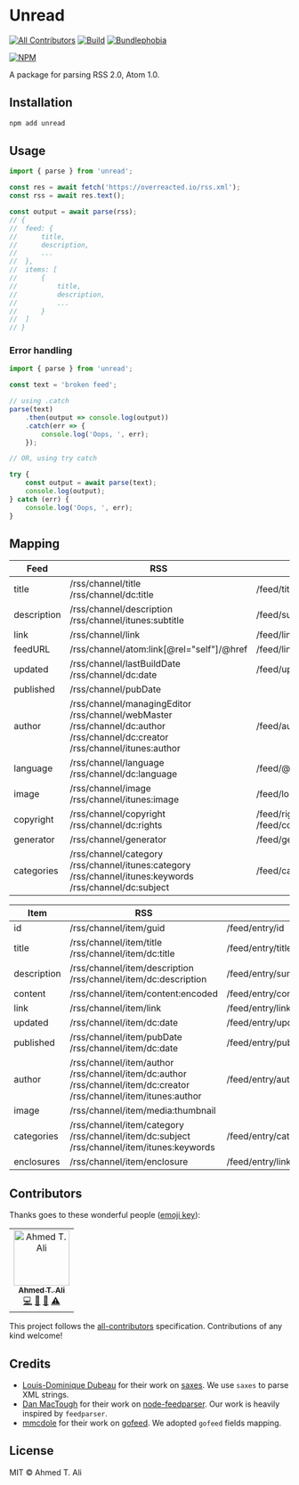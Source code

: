 # Unread

[![All Contributors](https://img.shields.io/badge/all_contributors-1-orange.svg?style=flat-square)](#contributors) [![Build](https://img.shields.io/travis/z0al/unread.svg)](https://travis-ci.org/z0al/unread) [![Bundlephobia](https://img.shields.io/bundlephobia/minzip/unread.svg)](https://bundlephobia.com/result?p=unread)

[![NPM](https://nodei.co/npm/unread.png?downloads=true&downloadRank=true&stars=true)](https://nodei.co/npm/unread/)

A package for parsing RSS 2.0, Atom 1.0.

## Installation

```sh
npm add unread
```

## Usage

```javascript
import { parse } from 'unread';

const res = await fetch('https://overreacted.io/rss.xml');
const rss = await res.text();

const output = await parse(rss);
// {
// 	feed: {
// 		title,
// 		description,
// 		...
// 	},
// 	items: [
// 		{
// 			title,
// 			description,
// 			...
// 		}
// 	]
// }
```

### Error handling

```javascript
import { parse } from 'unread';

const text = 'broken feed';

// using .catch
parse(text)
	.then(output => console.log(output))
	.catch(err => {
		console.log('Oops, ', err);
	});

// OR, using try catch

try {
	const output = await parse(text);
	console.log(output);
} catch (err) {
	console.log('Oops, ', err);
}
```

## Mapping

| Feed        | RSS                                                                                                                                      | Atom                               |
| ----------- | ---------------------------------------------------------------------------------------------------------------------------------------- | ---------------------------------- |
| title       | /rss/channel/title<br>/rss/channel/dc:title                                                                                              | /feed/title                        |
| description | /rss/channel/description<br>/rss/channel/itunes:subtitle                                                                                 | /feed/subtitle                     |
| link        | /rss/channel/link                                                                                                                        | /feed/link[@rel=”alternate”]/@href |
| feedURL     | /rss/channel/atom:link[@rel="self"]/@href                                                                                                | /feed/link[@rel="self"]/@href      |
| updated     | /rss/channel/lastBuildDate<br>/rss/channel/dc:date                                                                                       | /feed/updated                      |
| published   | /rss/channel/pubDate                                                                                                                     |                                    |
| author      | /rss/channel/managingEditor<br>/rss/channel/webMaster<br>/rss/channel/dc:author<br>/rss/channel/dc:creator<br>/rss/channel/itunes:author | /feed/author                       |
| language    | /rss/channel/language<br>/rss/channel/dc:language                                                                                        | /feed/@xml:lang                    |
| image       | /rss/channel/image<br>/rss/channel/itunes:image                                                                                          | /feed/logo                         |
| copyright   | /rss/channel/copyright<br>/rss/channel/dc:rights                                                                                         | /feed/rights<br>/feed/copyright    |
| generator   | /rss/channel/generator                                                                                                                   | /feed/generator                    |
| categories  | /rss/channel/category<br>/rss/channel/itunes:category<br>/rss/channel/itunes:keywords<br>/rss/channel/dc:subject                         | /feed/category                     |

| Item        | RSS                                                                                                                        | Atom                                     |
| ----------- | -------------------------------------------------------------------------------------------------------------------------- | ---------------------------------------- |
| id          | /rss/channel/item/guid                                                                                                     | /feed/entry/id                           |
| title       | /rss/channel/item/title<br>/rss/channel/item/dc:title                                                                      | /feed/entry/title                        |
| description | /rss/channel/item/description<br>/rss/channel/item/dc:description                                                          | /feed/entry/summary                      |
| content     | /rss/channel/item/content:encoded                                                                                          | /feed/entry/content                      |
| link        | /rss/channel/item/link                                                                                                     | /feed/entry/link[@rel=”alternate”]/@href |
| updated     | /rss/channel/item/dc:date                                                                                                  | /feed/entry/updated                      |
| published   | /rss/channel/item/pubDate<br>/rss/channel/item/dc:date                                                                     | /feed/entry/published                    |
| author      | /rss/channel/item/author<br>/rss/channel/item/dc:author<br>/rss/channel/item/dc:creator<br>/rss/channel/item/itunes:author | /feed/entry/author                       |
| image       | /rss/channel/item/media:thumbnail                                                                                          |                                          |
| categories  | /rss/channel/item/category<br>/rss/channel/item/dc:subject<br>/rss/channel/item/itunes:keywords                            | /feed/entry/category                     |
| enclosures  | /rss/channel/item/enclosure                                                                                                | /feed/entry/link[@rel=”enclosure”]       |

## Contributors

Thanks goes to these wonderful people ([emoji key](https://allcontributors.org/docs/en/emoji-key)):

<!-- ALL-CONTRIBUTORS-LIST:START - Do not remove or modify this section -->
<!-- prettier-ignore -->
<table><tr><td align="center"><a href="https://ahmed.sd"><img src="https://avatars1.githubusercontent.com/u/12673605?v=4" width="100px;" alt="Ahmed T. Ali"/><br /><sub><b>Ahmed T. Ali</b></sub></a><br /><a href="https://github.com/Ahmed T. Ali/unread/commits?author=z0al" title="Code">💻</a> <a href="https://github.com/Ahmed T. Ali/unread/commits?author=z0al" title="Documentation">📖</a> <a href="#maintenance-z0al" title="Maintenance">🚧</a> <a href="https://github.com/Ahmed T. Ali/unread/commits?author=z0al" title="Tests">⚠️</a></td></tr></table>

<!-- ALL-CONTRIBUTORS-LIST:END -->

This project follows the [all-contributors](https://github.com/all-contributors/all-contributors) specification. Contributions of any kind welcome!

## Credits

- [Louis-Dominique Dubeau](https://github.com/lddubeau) for their work on [saxes](https://github.com/lddubeau/saxes). We use `saxes` to parse XML strings.
- [Dan MacTough](https://github.com/danmactough) for their work on [node-feedparser](https://github.com/danmactough/node-feedparser). Our work is heavily inspired by `feedparser`.
- [mmcdole](https://github.com/mmcdole) for their work on [gofeed](https://github.com/mmcdole/gofeed). We adopted `gofeed` fields mapping.

## License

MIT © Ahmed T. Ali
